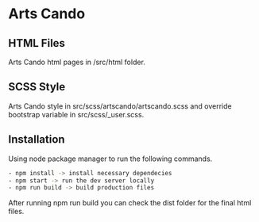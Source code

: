 # Arts Cando
## HTML Files

Arts Cando html pages in /src/html folder.

## SCSS Style

Arts Cando style in src/scss/artscando/artscando.scss and override bootstrap variable in src/scss/_user.scss.

## Installation

Using node package manager to run the following commands.

```bash
- npm install -> install necessary dependecies
- npm start -> run the dev server locally
- npm run build -> build production files
```

After running npm run build you can check the dist folder for the final html files.
